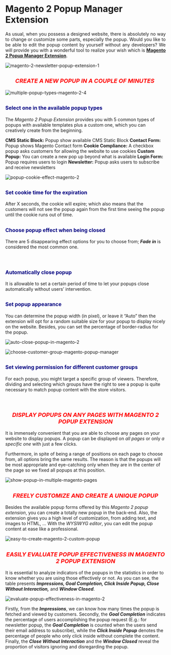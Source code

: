 # Magento 2 Popup Manager Extension

<div class="list-features" style="text-align: justify;">As usual, when you possess a designed website, there is absolutely no way to change or customize some parts, especially the popup. Would you like to be able to edit the popup content by yourself without any developers? We will provide you with a wonderful tool to realize your wish which is <strong><a href="https://www.tigren.com/magento-2-extensions" rel="nofollow">Magento 2 Popup Manager Extension</a></strong>.</div>

![magento-2-newsletter-popup-extension-1](https://user-images.githubusercontent.com/26241389/162356338-df171bff-ecda-4e61-8daf-edbe8d2bb12f.png)

<h2 style="text-align: center;"><span style="font-size: large; font-style: italic; color: #ff0000;"><strong>
CREATE A NEW POPUP IN A COUPLE OF MINUTES </strong></span></h2>

![multiple-popup-types-magento-2-4](https://user-images.githubusercontent.com/26241389/162356396-ceaa02c5-6c4a-400d-8c1c-eb8caabff534.png)

<h2 class="col-md-8 col-2"><span style="font-size: medium; color: #000080;"><strong>Select one in the available popup types</strong></span></h2>

The <em>Magento 2 Popup Extension</em> provides you with 5 common types of popups with available templates plus a custom one, which you can creatively create from the beginning.
<div class="col-md-8 col-2"><strong>CMS Static Block:</strong> Popup show available CMS Static Block
<strong>Contact Form:</strong> Popup shows Magento Contact form
<strong>Cookie Compliance:</strong> A checkbox popup asks customers for allowing the website to use cookies
<strong>Custom Popup:</strong> You can create a new pop up beyond what is available
<strong>Login Form:</strong> Popup requires users to login
<strong>Newsletter:</strong> Popup asks users to subscribe and receive newsletters</div>

![popup-cookie-effect-magento-2](https://user-images.githubusercontent.com/26241389/162356451-fa4734c9-81da-4e7a-b324-490035103534.png)

<h2><span style="font-size: medium; color: #000080;"><strong>Set cookie time for the expiration</strong></span></h2>

After X seconds, the cookie will expire; which also means that the customers will not see the popup again from the first time seeing the popup until the cookie runs out of time.

<h2><span style="font-size: medium; color: #000080;"><strong>Choose popup effect when being closed</strong></span></h2>

There are 5 disappearing effect options for you to choose from; <strong><em>Fade in</em></strong> is considered the most common one.

</div>
</div>
&nbsp;
<div class="row col2-set">
<div class="col-md-8 col-1">
<h2><span style="font-size: medium; color: #000080;"><strong>Automatically close popup</strong></span></h2>
  
It is allowable to set a certain period of time to let your popups close automatically without users’ intervention.
  
<h2><span style="font-size: medium; color: #000080;"><strong>Set popup appearance</strong></span></h2>
  
You can determine the popup width (in pixel), or leave it “Auto” then the extension will opt for a random suitable size for your popup to display nicely on the website. Besides, you can set the percentage of border-radius for the popup.

![auto-close-popup-in-magento-2](https://user-images.githubusercontent.com/26241389/162356533-84866d0c-3a50-4aba-b099-deae732ffa7a.png)

![choose-customer-group-magento-popup-manager](https://user-images.githubusercontent.com/26241389/162356540-5f160737-74f3-471c-88fa-b5f41af8b14a.png)

<h2><span style="font-size: medium; color: #000080;"><strong>Set viewing permission for different customer groups</strong></span></h2>
  
For each popup, you might target a specific group of viewers. Therefore, dividing and selecting which groups have the right to see a popup is quite necessary to match popup content with the store visitors.

</div>
</div>
&nbsp;
<h2 style="text-align: center;"><span style="font-size: large; font-style: italic; color: #ff0000;"><strong>DISPLAY POPUPS ON ANY PAGES WITH MAGENTO 2 POPUP EXTENSION</strong></span></h2>

It is immensely convenient that you are able to choose any pages on your website to display popups. A popup can be displayed on <em>all pages</em> or only <em>a specific one</em> with just a few clicks.

Furthermore, in spite of being a range of positions on each page to choose from, all options bring the same results. The reason is that the popups will be most appropriate and eye-catching only when they are in the center of the page so we fixed all popups at this position.

![show-popup-in-multiple-magento-pages](https://user-images.githubusercontent.com/26241389/162356619-2bb4a272-7a9d-47c1-a539-298ac2e770d9.png)

<h2 style="text-align: center;"><span style="font-size: large; font-style: italic; color: #ff0000;"><strong>FREELY CUSTOMIZE AND CREATE A UNIQUE POPUP</strong></span></h2>

Besides the available popup forms offered by this <em>Magento 2 popup extension</em>, you can create a totally new popup in the back-end. Also, the extension gives you a high level of customization, from adding text, and images to HTML, … With the <em>WYSIWYG editor</em>, you can edit the popup content at ease like a professional.

![easy-to-create-magento-2-custom-popup](https://user-images.githubusercontent.com/26241389/162356665-c5383f01-af97-4528-a6d9-ac19bc3ddf0e.png)

<h2 style="text-align: center;"><span style="font-size: large; font-style: italic; color: #ff0000;"><strong>EASILY EVALUATE POPUP EFFECTIVENESS IN MAGENTO 2 POPUP EXTENSION</strong></span></h2>

It is essential to analyze indicators of the popups in the statistics in order to know whether you are using those effectively or not. As you can see, the table presents <strong><em>Impressions, Goal Completion, Click Inside Popup, Close Without Interaction,</em></strong> and <strong><em>Window Closed</em></strong>.

![evaluate-popup-effectiveness-in-magento-2](https://user-images.githubusercontent.com/26241389/162356694-4b706dfb-99e0-43c7-abe4-614a1d2a5292.png)

Firstly, from the <strong><em>Impressions</em></strong>, we can know how many times the popup is fetched and viewed by customers. Secondly, the <strong><em>Goal Completion</em></strong> indicates the percentage of users accomplishing the popup request (E.g.: for newsletter popup, the <strong><em>Goal Completion</em></strong> is counted when the users send their email address to subscribe), while the <strong><em>Click Inside Popup</em></strong> denotes the percentage of people who only click inside without complete the content. Finally, the <strong><em>Close Without Interaction</em></strong> and the <strong><em>Window Closed</em></strong> reveal the proportion of visitors ignoring and disregarding the popup.
